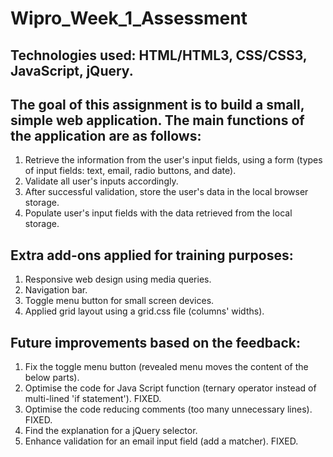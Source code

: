 # Wipro_Week_1_Assessment

## Technologies used: HTML/HTML3, CSS/CSS3, JavaScript, jQuery. ##

## The goal of this assignment is to build a small, simple web application. The main functions of the application are as follows: ##
1. Retrieve the information from the user's input fields, using a form (types of input fields: text, email, radio buttons, and date).
2. Validate all user's inputs accordingly.
3. After successful validation, store the user's data in the local browser storage.
4. Populate user's input fields with the data retrieved from the local storage.

## Extra add-ons applied for training purposes: ##
1. Responsive web design using media queries.
2. Navigation bar.
3. Toggle menu button for small screen devices.
4. Applied grid layout using a grid.css file (columns' widths).

## Future improvements based on the feedback: ##
1. Fix the toggle menu button (revealed menu moves the content of the below parts).
2. Optimise the code for Java Script function (ternary operator instead of multi-lined 'if statement'). FIXED.
3. Optimise the code reducing comments (too many unnecessary lines). FIXED.
4. Find the explanation for a jQuery selector.
5. Enhance validation for an email input field (add a matcher). FIXED.
